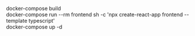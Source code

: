 docker-compose build  
docker-compose run --rm frontend sh -c 'npx create-react-app frontend --template typescript'  
docker-compose up -d  
